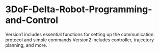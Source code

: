 # 3DoF-Delta-Robot-Programming-and-Control

Version1 includes essential functions for setting up the communication protocol and simple commands
Version2 includes controller, trajcetory planning, and more.

